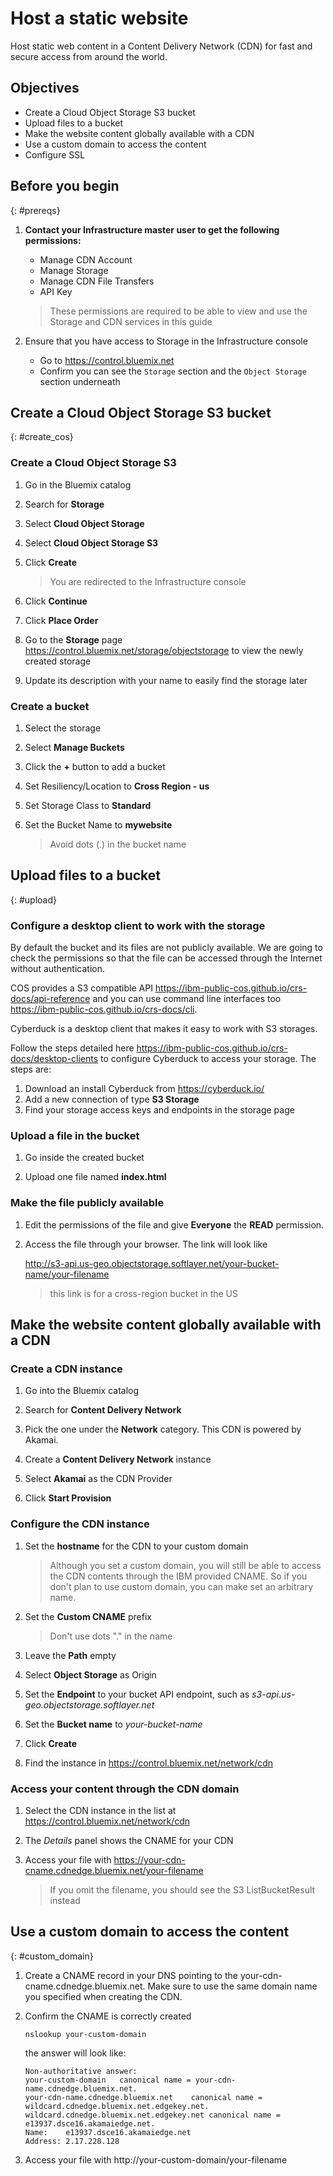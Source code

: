 # Host a static website
Host static web content in a Content Delivery Network (CDN) for fast and secure access from around the world.

## Objectives
* Create a Cloud Object Storage S3 bucket
* Upload files to a bucket
* Make the website content globally available with a CDN
* Use a custom domain to access the content
* Configure SSL

## Before you begin
{: #prereqs}

1. **Contact your Infrastructure master user to get the following permissions:**
   * Manage CDN Account
   * Manage Storage
   * Manage CDN File Transfers
   * API Key

   > These permissions are required to be able to view and use the Storage and CDN services in this guide

1. Ensure that you have access to Storage in the Infrastructure console
   * Go to https://control.bluemix.net
   * Confirm you can see the `Storage` section and the `Object Storage` section underneath

## Create a Cloud Object Storage S3 bucket
{: #create_cos}

### Create a Cloud Object Storage S3

1. Go in the Bluemix catalog

1. Search for **Storage**

1. Select **Cloud Object Storage**

1. Select **Cloud Object Storage S3**

1. Click **Create**

   > You are redirected to the Infrastructure console

1. Click **Continue**

1. Click **Place Order**

1. Go to the **Storage** page https://control.bluemix.net/storage/objectstorage to view the newly created storage

1. Update its description with your name to easily find the storage later

### Create a bucket

1. Select the storage

1. Select **Manage Buckets**

1. Click the **+** button to add a bucket

1. Set Resiliency/Location to **Cross Region - us**

1. Set Storage Class to **Standard**

1. Set the Bucket Name to **mywebsite**

   > Avoid dots (.) in the bucket name

## Upload files to a bucket
{: #upload}

### Configure a desktop client to work with the storage

By default the bucket and its files are not publicly available. We are going to check the permissions so that the file can be accessed through the Internet without authentication.

COS provides a S3 compatible API https://ibm-public-cos.github.io/crs-docs/api-reference and you can use command line interfaces too https://ibm-public-cos.github.io/crs-docs/cli.

Cyberduck is a desktop client that makes it easy to work with S3 storages.

Follow the steps detailed here https://ibm-public-cos.github.io/crs-docs/desktop-clients to configure Cyberduck to access your storage. The steps are:
   1. Download an install Cyberduck from https://cyberduck.io/
   1. Add a new connection of type **S3 Storage**
   1. Find your storage access keys and endpoints in the storage page

### Upload a file in the bucket

1. Go inside the created bucket

1. Upload one file named **index.html**

### Make the file publicly available

1. Edit the permissions of the file and give **Everyone** the **READ** permission.

1. Access the file through your browser. The link will look like

   http://s3-api.us-geo.objectstorage.softlayer.net/your-bucket-name/your-filename

   > this link is for a cross-region bucket in the US

## Make the website content globally available with a CDN

### Create a CDN instance

1. Go into the Bluemix catalog

1. Search for **Content Delivery Network**

1. Pick the one under the **Network** category. This CDN is powered by Akamai.

1. Create a **Content Delivery Network** instance

1. Select **Akamai** as the CDN Provider

1. Click **Start Provision**

### Configure the CDN instance

1. Set the **hostname** for the CDN to your custom domain

   > Although you set a custom domain, you will still be able to access the CDN contents through the IBM provided CNAME. So if you don't plan to use custom domain, you can make set an arbitrary name.

1. Set the **Custom CNAME** prefix

   > Don't use dots "." in the name

1. Leave the **Path** empty

1. Select **Object Storage** as Origin

1. Set the **Endpoint** to your bucket API endpoint, such as *s3-api.us-geo.objectstorage.softlayer.net*

1. Set the **Bucket name** to *your-bucket-name*

1. Click **Create**

1. Find the instance in https://control.bluemix.net/network/cdn

### Access your content through the CDN domain

1. Select the CDN instance in the list at https://control.bluemix.net/network/cdn

1. The *Details* panel shows the CNAME for your CDN

1. Access your file with https://your-cdn-cname.cdnedge.bluemix.net/your-filename

   > If you omit the filename, you should see the S3 ListBucketResult instead

## Use a custom domain to access the content
{: #custom_domain}

1. Create a CNAME record in your DNS pointing to the your-cdn-cname.cdnedge.bluemix.net. Make sure to use the same domain name you specified when creating the CDN.

1. Confirm the CNAME is correctly created

   ```
   nslookup your-custom-domain
   ```

   the answer will look like:

   ```
   Non-authoritative answer:
   your-custom-domain	canonical name = your-cdn-name.cdnedge.bluemix.net.
   your-cdn-name.cdnedge.bluemix.net	canonical name = wildcard.cdnedge.bluemix.net.edgekey.net.
   wildcard.cdnedge.bluemix.net.edgekey.net	canonical name = e13937.dsce16.akamaiedge.net.
   Name:	e13937.dsce16.akamaiedge.net
   Address: 2.17.228.128
   ```

1. Access your file with http://your-custom-domain/your-filename
